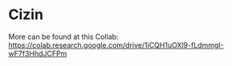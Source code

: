 # Cizin

More can be found at this Collab: https://colab.research.google.com/drive/1iCQH1uOXl9-fLdmmgI-wF7f3HhdJCFPm
